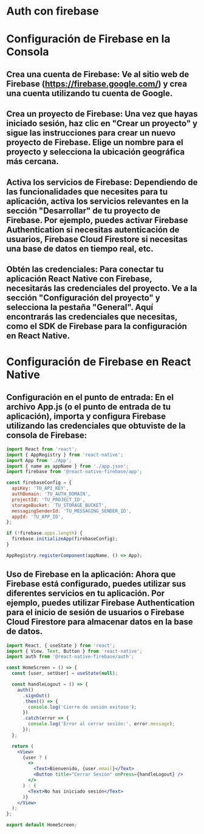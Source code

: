 # Auth con firebase

# Configuración de Firebase en la Consola
## Crea una cuenta de Firebase: Ve al sitio web de Firebase (https://firebase.google.com/) y crea una cuenta utilizando tu cuenta de Google.

## Crea un proyecto de Firebase: Una vez que hayas iniciado sesión, haz clic en "Crear un proyecto" y sigue las instrucciones para crear un nuevo proyecto de Firebase. Elige un nombre para el proyecto y selecciona la ubicación geográfica más cercana.

## Activa los servicios de Firebase: Dependiendo de las funcionalidades que necesites para tu aplicación, activa los servicios relevantes en la sección "Desarrollar" de tu proyecto de Firebase. Por ejemplo, puedes activar Firebase Authentication si necesitas autenticación de usuarios, Firebase Cloud Firestore si necesitas una base de datos en tiempo real, etc.

## Obtén las credenciales: Para conectar tu aplicación React Native con Firebase, necesitarás las credenciales del proyecto. Ve a la sección "Configuración del proyecto" y selecciona la pestaña "General". Aquí encontrarás las credenciales que necesitas, como el SDK de Firebase para la configuración en React Native.

# Configuración de Firebase en React Native

## Configuración en el punto de entrada: En el archivo App.js (o el punto de entrada de tu aplicación), importa y configura Firebase utilizando las credenciales que obtuviste de la consola de Firebase:

```jsx
import React from 'react';
import { AppRegistry } from 'react-native';
import App from './App';
import { name as appName } from './app.json';
import firebase from '@react-native-firebase/app';

const firebaseConfig = {
  apiKey: 'TU_API_KEY',
  authDomain: 'TU_AUTH_DOMAIN',
  projectId: 'TU_PROJECT_ID',
  storageBucket: 'TU_STORAGE_BUCKET',
  messagingSenderId: 'TU_MESSAGING_SENDER_ID',
  appId: 'TU_APP_ID',
};

if (!firebase.apps.length) {
  firebase.initializeApp(firebaseConfig);
}

AppRegistry.registerComponent(appName, () => App);
```

## Uso de Firebase en la aplicación: Ahora que Firebase está configurado, puedes utilizar sus diferentes servicios en tu aplicación. Por ejemplo, puedes utilizar Firebase Authentication para el inicio de sesión de usuarios o Firebase Cloud Firestore para almacenar datos en la base de datos.

```jsx
import React, { useState } from 'react';
import { View, Text, Button } from 'react-native';
import auth from '@react-native-firebase/auth';

const HomeScreen = () => {
  const [user, setUser] = useState(null);

  const handleLogout = () => {
    auth()
      .signOut()
      .then(() => {
        console.log('Cierre de sesión exitoso');
      })
      .catch(error => {
        console.log('Error al cerrar sesión:', error.message);
      });
  };

  return (
    <View>
      {user ? (
        <>
          <Text>Bienvenido, {user.email}</Text>
          <Button title="Cerrar Sesión" onPress={handleLogout} />
        </>
      ) : (
        <Text>No has iniciado sesión</Text>
      )}
    </View>
  );
};

export default HomeScreen;
```